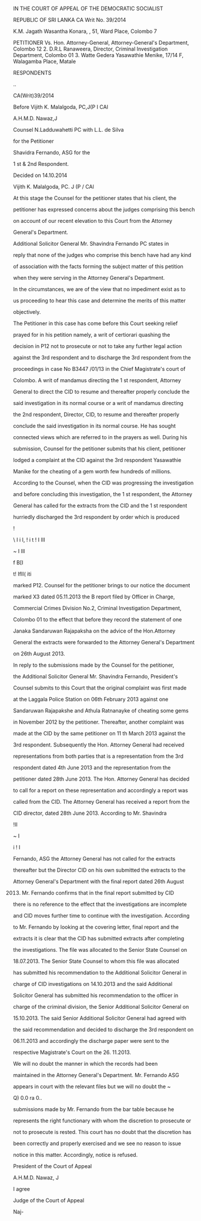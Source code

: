 IN THE COURT OF APPEAL OF THE DEMOCRATIC SOCIALIST

REPUBLIC OF SRI LANKA CA Writ No. 39/2014

K.M. Jagath Wasantha Konara, , 51, Ward Place, Colombo 7

PETITIONER Vs. Hon. Attorney-General, Attorney-General's Department, Colombo 12 2. D.R.L Ranaweera, Director, Criminal Investigation Department, Colombo 01 3. Watte Gedera Yasawathie Menike, 17/14 F, Walagamba Place, Matale

RESPONDENTS

..

CA(Writ)39/2014

Before Vijith K. Malalgoda, PC,J(P I CAl

A.H.M.D. Nawaz,J

Counsel N.Ladduwahetti PC with L.L. de Silva

for the Petitioner

Shavidra Fernando, ASG for the

1 st & 2nd Respondent.

Decided on 14.10.2014

Vijith K. Malalgoda, PC. J (P / CAl

At this stage the Counsel for the petitioner states that his client, the

petitioner has expressed concerns about the judges comprising this bench

on account of our recent elevation to this Court from the Attorney

General's Department.

Additional Solicitor General Mr. Shavindra Fernando PC states in

reply that none of the judges who comprise this bench have had any kind

of association with the facts forming the subject matter of this petition

when they were serving in the Attorney General's Department.

In the circumstances, we are of the view that no impediment exist as to

us proceeding to hear this case and determine the merits of this matter

objectively.

The Petitioner in this case has come before this Court seeking relief

prayed for in his petition namely, a writ of certiorari quashing the

decision in P12 not to prosecute or not to take any further legal action

against the 3rd respondent and to discharge the 3rd respondent from the

proceedings in case No B3447 /01/13 in the Chief Magistrate's court of

Colombo. A writ of mandamus directing the 1 st respondent, Attorney

General to direct the CID to resume and thereafter properly conclude the

said investigation in its normal course or a writ of mandamus directing

the 2nd respondent, Director, CID, to resume and thereafter properly

conclude the said investigation in its normal course. He has sought

connected views which are referred to in the prayers as well. During his

submission, Counsel for the petitioner submits that his client, petitioner

lodged a complaint at the CID against the 3rd respondent Yasawathie

Manike for the cheating of a gem worth few hundreds of millions.

According to the Counsel, when the CID was progressing the investigation

and before concluding this investigation, the 1 st respondent, the Attorney

General has called for the extracts from the CID and the 1 st respondent

hurriedly discharged the 3rd respondent by order which is produced

!

\ I i I, ! i t ! I III

~ I IIl

f B[I

t! IfII( iti

marked P12. Counsel for the petitioner brings to our notice the document

marked X3 dated 05.11.2013 the B report filed by Officer in Charge,

Commercial Crimes Division No.2, Criminal Investigation Department,

Colombo 01 to the effect that before they record the statement of one

Janaka Sandaruwan Rajapaksha on the advice of the Hon.Attorney

General the extracts were forwarded to the Attorney General's Department

on 26th August 2013.

In reply to the submissions made by the Counsel for the petitioner,

the Additional Solicitor General Mr. Shavindra Fernando, President's

Counsel submits to this Court that the original complaint was first made

at the Laggala Police Station on 06th February 2013 against one

Sandaruwan Rajapakshe and Athula Ratnanayke of cheating some gems

in November 2012 by the petitioner. Thereafter, another complaint was

made at the CID by the same petitioner on 11 th March 2013 against the

3rd respondent. Subsequently the Hon. Attorney General had received

representations from both parties that is a representation from the 3rd

respondent dated 4th June 2013 and the representation from the

petitioner dated 28th June 2013. The Hon. Attorney General has decided

to call for a report on these representation and accordingly a report was

called from the CID. The Attorney General has received a report from the

CID director, dated 28th June 2013. According to Mr. Shavindra

!II

~ I

i ! I

Fernando, ASG the Attorney General has not called for the extracts

thereafter but the Director CID on his own submitted the extracts to the

Attorney General's Department with the final report dated 26th August

2013. Mr. Fernando confirms that in the final report submitted by CID

there is no reference to the effect that the investigations are incomplete

and CID moves further time to continue with the investigation. According

to Mr. Fernando by looking at the covering letter, final report and the

extracts it is clear that the CID has submitted extracts after completing

the investigations. The file was allocated to the Senior State Counsel on

18.07.2013. The Senior State Counsel to whom this file was allocated

has submitted his recommendation to the Additional Solicitor General in

charge of CID investigations on 14.10.2013 and the said Additional

Solicitor General has submitted his recommendation to the officer in

charge of the criminal division, the Senior Additional Solicitor General on

15.10.2013. The said Senior Additional Solicitor General had agreed with

the said recommendation and decided to discharge the 3rd respondent on

06.11.2013 and accordingly the discharge paper were sent to the

respective Magistrate's Court on the 26. 11.2013.

We will no doubt the manner in which the records had been

maintained in the Attorney General's Department. Mr. Fernando ASG

appears in court with the relevant files but we will no doubt the ~

Q) 0.0 ra 0..

submissions made by Mr. Fernando from the bar table because he

represents the right functionary with whom the discretion to prosecute or

not to prosecute is rested. This court has no doubt that the discretion has

been correctly and properly exercised and we see no reason to issue

notice in this matter. Accordingly, notice is refused.

President of the Court of Appeal

A.H.M.D. Nawaz, J

I agree

Judge of the Court of Appeal

Naj-